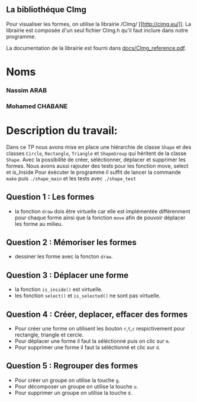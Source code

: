 ## La bibliothéque CImg

Pour visualiser les formes, on utilise la librairie /CImg/
[[http://cimg.eu/]]. La librairie est composée d'un seul fichier
CImg.h qu'il faut inclure dans notre programme.

La documentation de la librairie est fourni dans
[docs/CImg_reference.pdf](docs/CImg_reference.pdf).


# Noms
### Nassim ARAB
### Mohamed CHABANE


# Description du travail:
Dans ce TP nous avons mise en place une hiérarchie de classe `Shape` et des classes `Circle`, `Rectangle`, `Triangle` et `ShapeGroup` qui héritent de la classe `Shape`. Avec la possibilité de créer, séléctionner, déplacer et supprimer les formes.
Nous avons aussi rajouter des tests pour les fonction move, select et is_Inside 
Pour éxécuter le programme il suffit de lancer la commande `make` puis `./shape_main` et les tests avec `./shape_test`

## Question 1 : Les formes
- la fonction `draw` dois être virtuelle car elle est implémentée différenment pour chaque forme ainsi que la fonction `move` afin de pouvoir déplacer les forme au milieu.

## Question 2 : Mémoriser les formes
- dessiner les forme avec la foncton `draw`.

## Question 3 : Déplacer une forme
- la fonction `is_inside()` est virtuelle.
- les fonction `select()` et `is_selected()` ne sont pas virtuelle.

## Question 4 : Créer, deplacer, effacer des formes
- Pour créer une forme on utilisent les bouton `r`,`t`,`c` respictivement pour rectangle, triangle et cercle.
- Pour déplacer une forme il faut la séléctionné puis on clic sur `m`.
- Pour supprimer une forme il faut la séléctionné et clic sur `d`.

## Question 5 : Regrouper des formes
- Pour créer un groupe on utilise la touche `g`.
- Pour décomposer un groupe on utilise la touche `u`.
- Pour supprimer un groupe on utilise la touche `d`.
